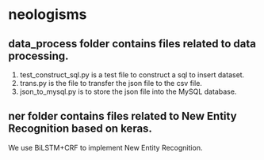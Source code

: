 # neologisms

## data_process folder contains files related to data processing.

1. test_construct_sql.py is a test file to construct a sql to insert dataset.
2. trans.py is the file to transfer the json file to the csv file.
3. json_to_mysql.py is to store the json file into the MySQL database.

## ner folder contains files related to New Entity Recognition based on keras.

We use BiLSTM+CRF to implement New Entity Recognition.